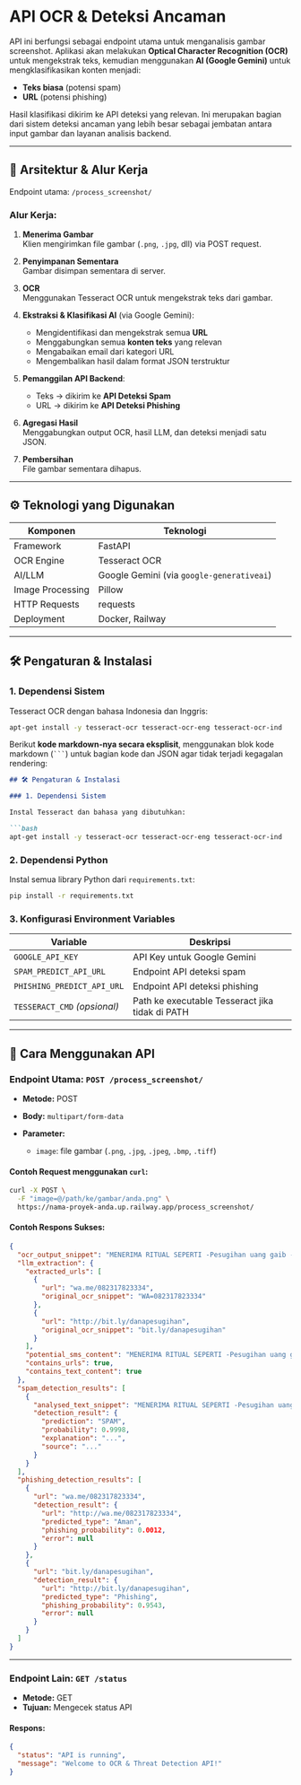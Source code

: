 # API OCR & Deteksi Ancaman

API ini berfungsi sebagai endpoint utama untuk menganalisis gambar screenshot. Aplikasi akan melakukan **Optical Character Recognition (OCR)** untuk mengekstrak teks, kemudian menggunakan **AI (Google Gemini)** untuk mengklasifikasikan konten menjadi:

- **Teks biasa** (potensi spam)
- **URL** (potensi phishing)

Hasil klasifikasi dikirim ke API deteksi yang relevan. Ini merupakan bagian dari sistem deteksi ancaman yang lebih besar sebagai jembatan antara input gambar dan layanan analisis backend.

---

## 🧩 Arsitektur & Alur Kerja

Endpoint utama: `/process_screenshot/`

### Alur Kerja:

1. **Menerima Gambar**  
   Klien mengirimkan file gambar (`.png`, `.jpg`, dll) via POST request.

2. **Penyimpanan Sementara**  
   Gambar disimpan sementara di server.

3. **OCR**  
   Menggunakan Tesseract OCR untuk mengekstrak teks dari gambar.

4. **Ekstraksi & Klasifikasi AI** (via Google Gemini):
   - Mengidentifikasi dan mengekstrak semua **URL**
   - Menggabungkan semua **konten teks** yang relevan
   - Mengabaikan email dari kategori URL
   - Mengembalikan hasil dalam format JSON terstruktur

5. **Pemanggilan API Backend**:
   - Teks → dikirim ke **API Deteksi Spam**
   - URL → dikirim ke **API Deteksi Phishing**

6. **Agregasi Hasil**  
   Menggabungkan output OCR, hasil LLM, dan deteksi menjadi satu JSON.

7. **Pembersihan**  
   File gambar sementara dihapus.

---

## ⚙️ Teknologi yang Digunakan

| Komponen | Teknologi |
|---------|-----------|
| Framework | FastAPI |
| OCR Engine | Tesseract OCR |
| AI/LLM | Google Gemini (via `google-generativeai`) |
| Image Processing | Pillow |
| HTTP Requests | requests |
| Deployment | Docker, Railway |

---

## 🛠️ Pengaturan & Instalasi

### 1. Dependensi Sistem
Tesseract OCR dengan bahasa Indonesia dan Inggris:
```bash
apt-get install -y tesseract-ocr tesseract-ocr-eng tesseract-ocr-ind
```

Berikut **kode markdown-nya secara eksplisit**, menggunakan blok kode markdown (` ``` `) untuk bagian kode dan JSON agar tidak terjadi kegagalan rendering:

````markdown
## 🛠️ Pengaturan & Instalasi

### 1. Dependensi Sistem

Instal Tesseract dan bahasa yang dibutuhkan:

```bash
apt-get install -y tesseract-ocr tesseract-ocr-eng tesseract-ocr-ind
````

### 2. Dependensi Python

Instal semua library Python dari `requirements.txt`:

```bash
pip install -r requirements.txt
```

### 3. Konfigurasi Environment Variables

| Variable                     | Deskripsi                                       |
| ---------------------------- | ----------------------------------------------- |
| `GOOGLE_API_KEY`             | API Key untuk Google Gemini                     |
| `SPAM_PREDICT_API_URL`       | Endpoint API deteksi spam                       |
| `PHISHING_PREDICT_API_URL`   | Endpoint API deteksi phishing                   |
| `TESSERACT_CMD` *(opsional)* | Path ke executable Tesseract jika tidak di PATH |

---

## 📡 Cara Menggunakan API

### Endpoint Utama: `POST /process_screenshot/`

* **Metode:** POST
* **Body:** `multipart/form-data`
* **Parameter:**

  * `image`: file gambar (`.png`, `.jpg`, `.jpeg`, `.bmp`, `.tiff`)

#### Contoh Request menggunakan `curl`:

```bash
curl -X POST \
  -F "image=@/path/ke/gambar/anda.png" \
  https://nama-proyek-anda.up.railway.app/process_screenshot/
```

#### Contoh Respons Sukses:

```json
{
  "ocr_output_snippet": "MENERIMA RITUAL SEPERTI -Pesugihan uang gaib -Pelet asmra...",
  "llm_extraction": {
    "extracted_urls": [
      {
        "url": "wa.me/082317823334",
        "original_ocr_snippet": "WA=082317823334"
      },
      {
        "url": "http://bit.ly/danapesugihan",
        "original_ocr_snippet": "bit.ly/danapesugihan"
      }
    ],
    "potential_sms_content": "MENERIMA RITUAL SEPERTI -Pesugihan uang gaib -Pelet asmra -Santet Jark jauh,dll di jamin Berhsil WA=082317823334 A/Klik Di",
    "contains_urls": true,
    "contains_text_content": true
  },
  "spam_detection_results": [
    {
      "analysed_text_snippet": "MENERIMA RITUAL SEPERTI -Pesugihan uang gaib -Pelet asmra -Santet Jark jauh,dll di jamin Berhsil WA=082317823334 A/Klik Di",
      "detection_result": {
        "prediction": "SPAM",
        "probability": 0.9998,
        "explanation": "...",
        "source": "..."
      }
    }
  ],
  "phishing_detection_results": [
    {
      "url": "wa.me/082317823334",
      "detection_result": {
        "url": "http://wa.me/082317823334",
        "predicted_type": "Aman",
        "phishing_probability": 0.0012,
        "error": null
      }
    },
    {
      "url": "bit.ly/danapesugihan",
      "detection_result": {
        "url": "http://bit.ly/danapesugihan",
        "predicted_type": "Phishing",
        "phishing_probability": 0.9543,
        "error": null
      }
    }
  ]
}
```

---

### Endpoint Lain: `GET /status`

* **Metode:** GET
* **Tujuan:** Mengecek status API

#### Respons:

```json
{
  "status": "API is running",
  "message": "Welcome to OCR & Threat Detection API!"
}
```
